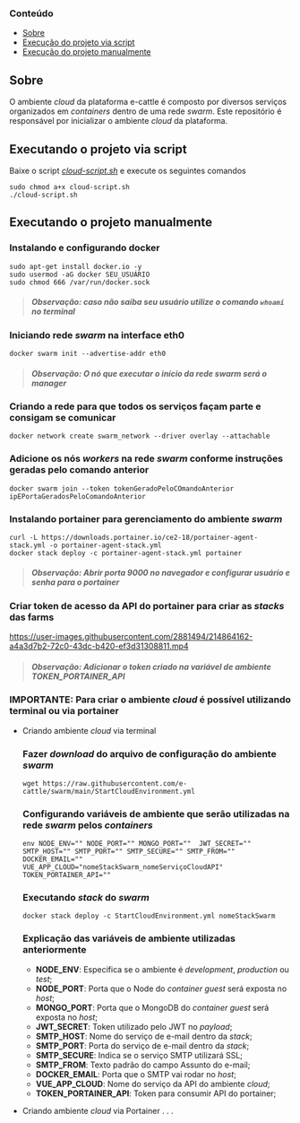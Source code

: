 ### Conteúdo
- [Sobre](#sobre)
- [Execução do projeto via script](#executando-o-projeto-via-script)
- [Execução do projeto manualmente](#executando-o-projeto-manualmente)

## Sobre
O ambiente *cloud* da plataforma e-cattle é composto por diversos serviços organizados em *containers* dentro de uma rede *swarm*.
Este repositório é responsável por inicializar o ambiente *cloud* da plataforma. 

## Executando o projeto via script
Baixe o script *[cloud-script.sh](https://github.com/e-cattle/swarm/blob/main/cloud-script.sh)* e execute os seguintes comandos
```
sudo chmod a+x cloud-script.sh
./cloud-script.sh
```

## Executando o projeto manualmente

### Instalando e configurando docker

```
sudo apt-get install docker.io -y
sudo usermod -aG docker SEU_USUÁRIO
sudo chmod 666 /var/run/docker.sock
```
>##### Observação: caso não saiba seu usuário utilize o comando ```whoami``` no terminal  


### Iniciando rede *swarm* na interface eth0

```
docker swarm init --advertise-addr eth0
```
>##### Observação: O nó que executar o início da rede *swarm* será o *manager*

### Criando a rede para que todos os serviços façam parte e consigam se comunicar
```
docker network create swarm_network --driver overlay --attachable 
```

### Adicione os nós *workers* na rede *swarm* conforme instruções geradas pelo comando anterior   
```
docker swarm join --token tokenGeradoPeloCOmandoAnterior ipEPortaGeradosPeloComandoAnterior
```

### Instalando portainer para gerenciamento do ambiente *swarm*
```
curl -L https://downloads.portainer.io/ce2-18/portainer-agent-stack.yml -o portainer-agent-stack.yml
docker stack deploy -c portainer-agent-stack.yml portainer
```
>##### Observação: Abrir porta 9000 no navegador e configurar usuário e senha para o portainer

### Criar token de acesso da API do portainer para criar as *stacks* das farms
https://user-images.githubusercontent.com/2881494/214864162-a4a3d7b2-72c0-43dc-b420-ef3d31308811.mp4
>##### Observação: Adicionar o token criado na variável de ambiente TOKEN_PORTAINER_API

### IMPORTANTE: Para criar o ambiente *cloud* é possível utilizando terminal ou via portainer

- Criando ambiente *cloud* via terminal
  ### Fazer *download* do arquivo de configuração do ambiente *swarm*
  ```
  wget https://raw.githubusercontent.com/e-cattle/swarm/main/StartCloudEnvironment.yml
  ```

  ### Configurando variáveis de ambiente que serão utilizadas na rede *swarm* pelos *containers*
  ```
  env NODE_ENV="" NODE_PORT="" MONGO_PORT=""  JWT_SECRET=""  
  SMTP_HOST="" SMTP_PORT="" SMTP_SECURE="" SMTP_FROM="" DOCKER_EMAIL=""
  VUE_APP_CLOUD="nomeStackSwarm_nomeServiçoCloudAPI" TOKEN_PORTAINER_API=""
  ```

  ### Executando *stack* do *swarm*
  ```
  docker stack deploy -c StartCloudEnvironment.yml nomeStackSwarm
  ```

  ### Explicação das variáveis de ambiente utilizadas anteriormente

  - **NODE_ENV**: Especifica se o ambiente é *development*, *production* ou *test*;
  - **NODE_PORT**: Porta que o Node do *container guest* será exposta no *host*;
  - **MONGO_PORT**: Porta que o MongoDB do *container guest* será exposta no *host*;
  - **JWT_SECRET**: Token utilizado pelo JWT no *payload*;
  - **SMTP_HOST**: Nome do serviço de e-mail dentro da *stack*;
  - **SMTP_PORT**: Porta do serviço de e-mail dentro da *stack*;
  - **SMTP_SECURE**: Indica se o serviço SMTP utilizará SSL;
  - **SMTP_FROM**: Texto padrão do campo Assunto do e-mail;
  - **DOCKER_EMAIL**: Porta que o SMTP vai rodar no *host*;
  - **VUE_APP_CLOUD**: Nome do serviço da API do ambiente *cloud*;
  - **TOKEN_PORTAINER_API**: Token para consumir API do portainer;

- Criando ambiente *cloud* via Portainer
  . . .
